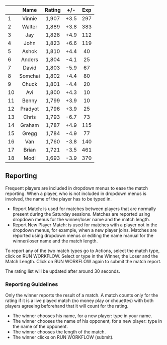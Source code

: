 | |Name|Rating|+/-|Exp|
|-|:--:|:----:|:-:|:-:|
|1|Vinnie|1,907|+3.5|297|
|2|Walter|1,889|+3.8|383|
|3|Jay|1,828|+4.9|112|
|4|John|1,823|+6.6|119|
|5|Ashok|1,810|+4.4|40|
|6|Anders|1,804|-4.1|25|
|7|David|1,803|-5.9|67|
|8|Somchai|1,802|+4.4|80|
|9|Chuck|1,801|-4.4|20|
|10|Avi|1,800|+4.3|10|
|11|Benny|1,799|+3.9|10|
|12|Pradyot|1,796|+3.9|25|
|13|Chris|1,793|-6.7|73|
|14|Graham|1,787|+4.9|115|
|15|Gregg|1,784|-4.9|77|
|16|Van|1,760|-3.8|140|
|17|Brian|1,721|-3.5|461|
|18|Modi|1,693|-3.9|370|

 

## Reporting

Frequent players are included in dropdown menus to ease the match reporting.
When a player, who is not included in dropdown menus is involved, the name of the player has to be typed in.

- Report Match:  is used for matches between players that are normally present during the Saturday sessions.
Matches are reported using dropdown menus for the winner/loser name and the match length.
- Report New Player Match:  is used for matches with a player not in the dropdown menus, for example, when a new player joins.
Matches are reported using dropdown menus or editing the name manual for the winner/loser name and the match length.

To report any of the two match types go to Actions, select the match type, click on RUN WORKFLOW.
Select or type in the Winner, the Loser and the Match Length.
Click on RUN WORKFLOW again to submit the match report.

The rating list will be updated after around 30 seconds.

### Reporting Guidelines

Only the winner reports the result of a match.
A match counts only for the rating if it is a live played match (no money play or chouettes)
with both players agreeing beforehand that it will count for the rating.

- The winner chooses his name, for a new player: type in your name.
- The winner chooses the name of his opponent, for a new player: type in the name of the opponent.
- The winner chooses the length of the match.
- The winner clicks on RUN WORKFLOW (submit).
